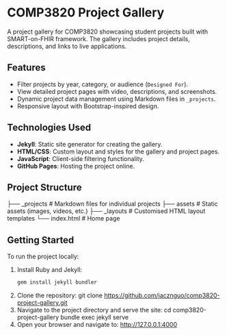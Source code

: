# COMP3820 Project Gallery

A project gallery for COMP3820 showcasing student projects built with SMART-on-FHIR framework. The gallery includes project details, descriptions, and links to live applications.

## Features
- Filter projects by year, category, or audience (`Designed For`).
- View detailed project pages with video, descriptions, and screenshots.
- Dynamic project data management using Markdown files in `_projects`.
- Responsive layout with Bootstrap-inspired design.

## Technologies Used
- **Jekyll**: Static site generator for creating the gallery.
- **HTML/CSS**: Custom layout and styles for the gallery and project pages.
- **JavaScript**: Client-side filtering functionality.
- **GitHub Pages**: Hosting the project online.

## Project Structure
├── _projects          # Markdown files for individual projects
├── assets             # Static assets (images, videos, etc.)
├── _layouts           # Customised HTML layout templates
└── index.html         # Home page
## Getting Started
To run the project locally:
1. Install Ruby and Jekyll:
   ```bash
   gem install jekyll bundler
2.	Clone the repository:
git clone https://github.com/jacznguo/comp3820-project-gallery.git
3.	Navigate to the project directory and serve the site:
cd comp3820-project-gallery
bundle exec jekyll serve
4.	Open your browser and navigate to:
http://127.0.0.1:4000